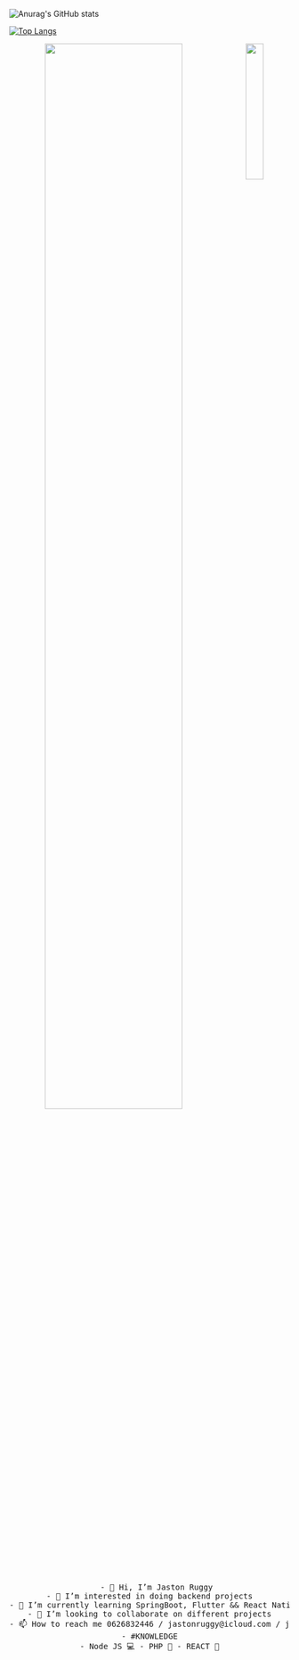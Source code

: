 

<!---
JRuggy/JRuggy is a ✨ special ✨ repository because its `README.md` (this file) appears on your GitHub profile.
You can click the Preview link to take a look at your changes.
--->

![Anurag's GitHub stats](https://github-readme-stats.vercel.app/api?username=JRuggy&show_icons=true&theme=dark)

[![Top Langs](https://github-readme-stats.vercel.app/api/top-langs/?username=JRuggy&layout=pie&theme=dark)](https://github.com/JRuggy/github-readme-stats)

<div align="center">
<img src="https://github.com/innng/innng/assets/26755058/5e0ce0fb-c544-4f8c-a307-5849165746d0" width="25%" align="right" />
<img src="https://readme-typing-svg.demolab.com?font=Inconsolata&weight=500&size=50&duration=4000&pause=300&color=A7A459&center=true&vCenter=true&multiline=true&repeat=false&random=false&width=1300&height=140&lines=Hello+hello;I'm+Developer+Jaston+Ruggy+%E2%9C%A9" width="70%" />
<br><br>
<pre>
   - 👋 Hi, I’m Jaston Ruggy
- 👀 I’m interested in doing backend projects
- 🌱 I’m currently learning SpringBoot, Flutter && React Native
- 💞️ I’m looking to collaborate on different projects
- 📫 How to reach me 0626832446 / jastonruggy@icloud.com / jastonruggy170@gmail.com
- #KNOWLEDGE
- Node JS 💻 - PHP 🐘 - REACT 💮
</pre>
<br><br><br>
</div>
